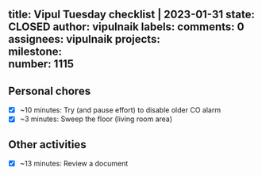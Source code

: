 title:	Vipul Tuesday checklist | 2023-01-31
state:	CLOSED
author:	vipulnaik
labels:	
comments:	0
assignees:	vipulnaik
projects:	
milestone:	
number:	1115
--
## Personal chores

- [x] ~10 minutes: Try (and pause effort) to disable older CO alarm
- [x] ~3 minutes: Sweep the floor (living room area)

## Other activities

- [x] ~13 minutes: Review a document
